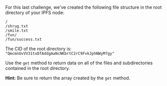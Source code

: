 For this last challenge, we've created the following file structure in the root directory of your IPFS node:

```
/
/shrug.txt
/smile.txt
/fun/
/fun/success.txt
```

The CID of the root directory is: `"QmcmnUvVV31txDfAddgAaNcNKbrtC2rC9FvkJphNWyM7gy"`

Use the `get` method to return data on all of the files and subdirectories contained in the root directory.

**Hint:** Be sure to return the array created by the `get` method.
